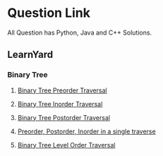 # Question Link
All Question has Python, Java and C++ Solutions.
## LearnYard

### Binary Tree
1. [Binary Tree Preorder Traversal](https://leetcode.com/problems/binary-tree-preorder-traversal/description/)

2. [Binary Tree Inorder Traversal](https://leetcode.com/problems/binary-tree-inorder-traversal/description/)

3. [Binary Tree Postorder Traversal](https://leetcode.com/problems/binary-tree-postorder-traversal/description/)

4. [Preorder, Postorder, Inorder in a single traverse]()

5. [Binary Tree Level Order Traversal](https://leetcode.com/problems/binary-tree-level-order-traversal/description/)